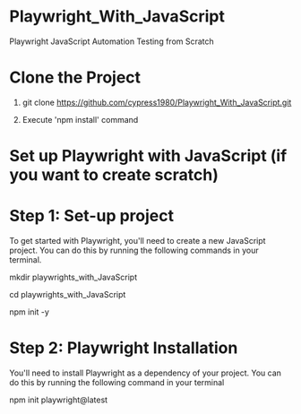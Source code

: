 # Playwright_With_JavaScript
Playwright JavaScript Automation Testing from Scratch


# Clone the Project 
1. git clone https://github.com/cypress1980/Playwright_With_JavaScript.git

2. Execute 'npm install' command 

# Set up Playwright with JavaScript (if you want to create scratch)

# Step 1:  Set-up project 
To get started with Playwright, you'll need to create a new JavaScript project. You can do this by running the following commands in your terminal.

mkdir playwrights_with_JavaScript


cd playwrights_with_JavaScript

npm init -y

# Step 2: Playwright Installation
You'll need to install Playwright as a dependency of your project. You can do this by running the following command in your terminal

npm init playwright@latest



